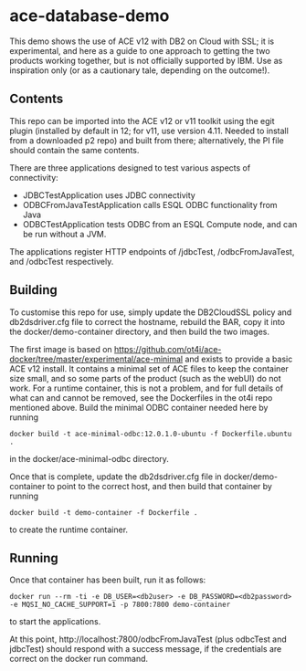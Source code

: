 # ace-database-demo

This demo shows the use of ACE v12 with DB2 on Cloud with SSL; it is experimental, and here as a guide to one approach to getting the two products working together, but is not officially supported by IBM. Use as inspiration only (or as a cautionary tale, depending on the outcome!).

## Contents

This repo can be imported into the ACE v12 or v11 toolkit using the egit plugin (installed by default in 12; for v11, use version 4.11. Needed to install from a downloaded p2 repo) and built from there; alternatively, the PI file should contain the same contents. 

There are three applications designed to test various aspects of connectivity:
- JDBCTestApplication uses JDBC connectivity
- ODBCFromJavaTestApplication calls ESQL ODBC functionality from Java
- ODBCTestApplication tests ODBC from an ESQL Compute node, and can be run without a JVM.

The applications register HTTP endpoints of /jdbcTest, /odbcFromJavaTest, and /odbcTest respectively.


## Building
To customise this repo for use, simply update the DB2CloudSSL policy and db2dsdriver.cfg file to correct the hostname, rebuild the BAR, copy it into the docker/demo-container directory, and then build the two images.

The first image is based on https://github.com/ot4i/ace-docker/tree/master/experimental/ace-minimal and exists to provide a basic ACE v12 install. It contains a minimal set of ACE files to keep the container size small, and so some parts of the product (such as the webUI) do not work. For a runtime container, this is not a problem, and for full details of what can and cannot be removed, see the Dockerfiles in the ot4i repo mentioned above. Build the minimal ODBC container needed here by running 
```
docker build -t ace-minimal-odbc:12.0.1.0-ubuntu -f Dockerfile.ubuntu .
```
in the docker/ace-minimal-odbc directory.

Once that is complete, update the db2dsdriver.cfg file in docker/demo-container to point to the correct host, and then build that container by running
```
docker build -t demo-container -f Dockerfile .        
```
to create the runtime container.

## Running 

Once that container has been built, run it as follows:
```
docker run --rm -ti -e DB_USER=<db2user> -e DB_PASSWORD=<db2password> -e MQSI_NO_CACHE_SUPPORT=1 -p 7800:7800 demo-container
```
to start the applications.

At this point, http://localhost:7800/odbcFromJavaTest (plus odbcTest and jdbcTest) should respond with a success message, if the credentials are correct on the docker run command.
